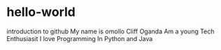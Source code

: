 # hello-world
introduction to github
My name is omollo Cliff Oganda
Am a young Tech Enthusiasit
I love Programming In Python and Java
